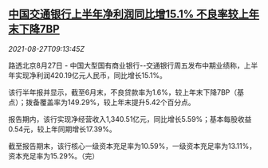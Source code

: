 <!--1630056662000-->
[中国交通银行上半年净利润同比增15.1% 不良率较上年末下降7BP](https://cn.reuters.com/article/bank-communicatios-0827-fri-idCNKBS2FS0RG)
------

<div><i>2021-08-27T09:13:45Z</i></div><p>路透北京8月27日 - 中国大型国有商业银行--交通银行周五发布中期业绩称，上半年实现净利润420.19亿元人民币，同比增长15.1%。</p><p>该行半年报并显示，截至6月末，不良贷款率为1.6%，较上年末下降7BP（基点）；拨备覆盖率为149.29%，较上年末提升5.42个百分点。</p><p>报告期内，该行实现净经营收入1,340.51亿元，同比增长5.59%；基本每股收益0.54元，较上年同期增长17.39%。</p><p>截至报告期末，该行核心一级资本充足率为10.59%，一级资本充足率为13.11%，资本充足率为15.29%。（完）</p>
